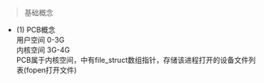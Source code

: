   > 基础概念
  
  - (1) PCB概念   
    用户空间 0-3G  
    内核空间 3G-4G  
    PCB属于内核空间，中有file_struct数组指针，存储该进程打开的设备文件列表(fopen打开文件)  
